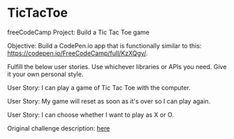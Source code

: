 # TicTacToe
freeCodeCamp Project: Build a Tic Tac Toe game

Objective: Build a CodePen.io app that is functionally similar to this: https://codepen.io/FreeCodeCamp/full/KzXQgy/.

Fulfill the below user stories. Use whichever libraries or APIs you need. Give it your own personal style.

User Story: I can play a game of Tic Tac Toe with the computer.

User Story: My game will reset as soon as it's over so I can play again.

User Story: I can choose whether I want to play as X or O.

Original challenge description: [here](https://www.freecodecamp.com/challenges/build-a-tic-tac-toe-game)
